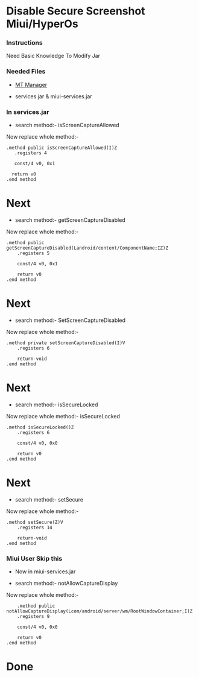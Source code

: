 # Disable Secure Screenshot Miui/HyperOs


### Instructions
Need Basic Knowledge To Modify Jar

### Needed Files
- [MT Manager](https://t.me/mtmanager) 

- services.jar & miui-services.jar


### In services.jar
- search method:- isScreenCaptureAllowed

Now replace whole method:-
```
.method public isScreenCaptureAllowed(I)Z
   .registers 4

   const/4 v0, 0x1

  return v0  
.end method
```

# Next
- search method:- getScreenCaptureDisabled

Now replace whole method:-
```
.method public getScreenCaptureDisabled(Landroid/content/ComponentName;IZ)Z
    .registers 5

    const/4 v0, 0x1

    return v0
.end method
```

# Next
- search method:- SetScreenCaptureDisabled

Now replace whole method:-
```
.method private setScreenCaptureDisabled(I)V
    .registers 6

    return-void
.end method
```

# Next
- search method:- isSecureLocked

Now replace whole method:- isSecureLocked
```
.method isSecureLocked()Z
    .registers 6

    const/4 v0, 0x0

    return v0
.end method
```

# Next
- search method:- setSecure

Now replace whole method:-
```
.method setSecure(Z)V
    .registers 14

    return-void
.end method
```


### Miui User Skip this
- Now in miui-services.jar

- search method:- notAllowCaptureDisplay

Now replace whole method:-
```
    .method public notAllowCaptureDisplay(Lcom/android/server/wm/RootWindowContainer;I)Z
    .registers 9

    const/4 v0, 0x0

    return v0
.end method
```

# Done 
